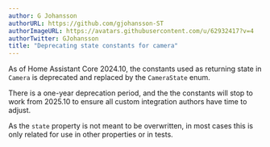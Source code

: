 ```yaml
---
author: G Johansson
authorURL: https://github.com/gjohansson-ST
authorImageURL: https://avatars.githubusercontent.com/u/62932417?v=4
authorTwitter: GJohansson
title: "Deprecating state constants for camera"
---
```


As of Home Assistant Core 2024.10, the constants used as returning state in `Camera` is deprecated and replaced by the `CameraState` enum.

There is a one-year deprecation period, and the the constants will stop to work from 2025.10 to ensure all custom integration authors have time to adjust.

As the `state` property is not meant to be overwritten, in most cases this is only related for use in other properties or in tests.
